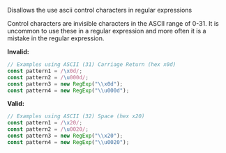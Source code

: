 Disallows the use ascii control characters in regular expressions

Control characters are invisible characters in the ASCII range of 0-31. It is
uncommon to use these in a regular expression and more often it is a mistake in
the regular expression.

**Invalid:**

```typescript
// Examples using ASCII (31) Carriage Return (hex x0d)
const pattern1 = /\x0d/;
const pattern2 = /\u000d/;
const pattern3 = new RegExp("\\x0d");
const pattern4 = new RegExp("\\u000d");
```

**Valid:**

```typescript
// Examples using ASCII (32) Space (hex x20)
const pattern1 = /\x20/;
const pattern2 = /\u0020/;
const pattern3 = new RegExp("\\x20");
const pattern4 = new RegExp("\\u0020");
```
